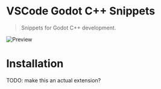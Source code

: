 # VSCode Godot C++ Snippets

> Snippets for Godot C++ development.

![Preview](images/preview.gif)

# Installation

TODO: make this an actual extension?
